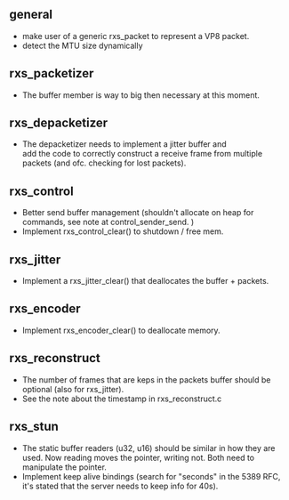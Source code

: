 
        
 general
 -------
 - make user of a generic rxs_packet to represent a VP8 packet. 
 - detect the MTU size dynamically

 rxs_packetizer
 --------------
 - The buffer member is way to big then necessary at this moment. 


 rxs_depacketizer
 ----------------
 - The depacketizer needs to implement a jitter buffer and      
   add the code to correctly construct a receive frame from 
   multiple packets (and ofc. checking for lost packets).


 rxs_control
 -----------
 - Better send buffer management (shouldn't allocate on heap
   for commands, see note at control_sender_send. )
 - Implement rxs_control_clear() to shutdown / free mem.


 rxs_jitter
 ----------
 - Implement a rxs_jitter_clear() that deallocates the buffer + packets.


 rxs_encoder
 -----------
 - Implement rxs_encoder_clear() to deallocate memory.


 rxs_reconstruct
 ----------------
 - The number of frames that are keps in the packets buffer should
   be optional (also for rxs_jitter).
 - See the note about the timestamp in rxs_reconstruct.c

 rxs_stun
 --------
 - The static buffer readers (u32, u16) should be similar in how
   they are used. Now reading moves the pointer, writing not. Both 
   need to manipulate the pointer.
 - Implement keep alive bindings (search for "seconds" in the
   5389 RFC, it's stated that the server needs to keep info for
   40s).
 